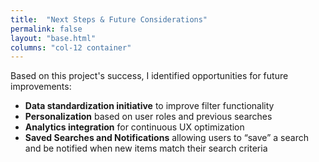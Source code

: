 ```yaml
---
title:  "Next Steps & Future Considerations"
permalink: false
layout: "base.html"
columns: "col-12 container"
---
```

Based on this project's success, I identified opportunities for future improvements:

- **Data standardization initiative** to improve filter functionality
- **Personalization** based on user roles and previous searches
- **Analytics integration** for continuous UX optimization
- **Saved Searches and Notifications** allowing users to “save” a search and be notified when new items match their search criteria